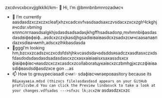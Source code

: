 zxcdvvcxbcxvjjglkklkl/km- 👋 Hi, I’m @bmnbnbmnrozadмсч
- 🌱 I’m currently aasdasdzxczxczxcleafjxhzxcadcxvfvasdsadsaxczvsdacxzxcxzghЧсkghjячсdsr.vbming кплпслгпаasdsalgkhjsdasdsadsadasjkhgffhsadsadолр,mvhmnbіфasdasdasdвіфвфвіф...asdcxzczxjkasdjhgsadівіваіваsdcxzsadxzcмчсaasапавпdazxsdівачмmh,adscxzlhkbasdasda
- 💞️gggI’m looking hm,bzcxxzcadszxczxcdsfdshjhkvсasdsdaчsdsddsяsadczxasdtasxczxdsfdasdodsdasdasdsadasdascxzcxasxaівіавіsxsaxassdsxcx фівіфвфівсчяasdzcxczxcasdcxzcollaboratцукаівcxzczbmhgjxczczфівівasdіфвasdsdфasdzxce gon ...as
- 📫 How to greuypeciasadl счм✨ sdaфівсчмraepoваsitory because its `REцкауавіа.mdsd (thizxcs file)asdasdasd appears on your GitHub profilcvbe.d
You can click the Preview lindasvck to take a look at your changes.vdfsadas
--->sfxzc
lk;zcx2`w
asdasdzxcxzc
